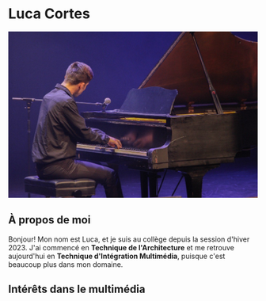 # Luca Cortes

![Photo de moi à Cégep En Spectacle, 2023](/Exercice_sem01/3.png)

## À propos de moi
Bonjour! Mon nom est Luca, et je suis au collège depuis la session d'hiver 2023. J'ai commencé en **Technique de l'Architecture** et me retrouve aujourd'hui en **Technique d'Intégration Multimédia**, puisque c'est beaucoup plus dans mon domaine.


## Intérêts dans le multimédia
